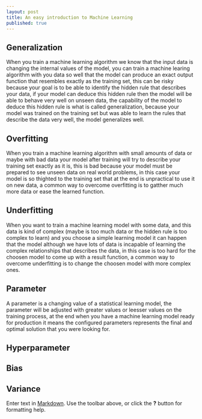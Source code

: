 ```yaml
---
layout: post
title: An easy introduction to Machine Learning
published: true
---
```


## Generalization
When you train a machine learning algorithm we know that the input data is changing the internal values of the model, you can train a machine learing algorithm with you data so well that the model can produce an exact output function that resembles exactly as the training set, this can be risky because your goal is to be able to identify the hidden rule that describes your data, if your model can deduce this hidden rule then the model will be able to behave very well on unseen data, the capability of the model to deduce this hidden rule is what is called generalization, because your model was trained on the training set but was able to learn the rules that describe the data very well, the model generalizes well.

## Overfitting
When you train a machine learning algorithm with small amounts of data or maybe with bad data your model after training will try to describe your training set exactly as it is, this is bad because your model must be prepared to see unseen data on real world problems, in this case your model is so thighted to the training set that at the end is unpractical to use it on new data, a common way to overcome overfitting is to gatther much more data or ease the learned function. 

## Underfitting
When you want to train a machine learning model with some data, and this data is kind of complex (maybe is too much data or the hidden rule is too complex to learn) and you choose a simple learning model it can happen that the model although we have lots of data is incapable of learning the complex relationships that describes the data, in this case is too hard for the choosen model to come up with a result function, a common way to overcome underfitting is to change the choosen model with more complex ones.

## Parameter
A parameter is a changing value of a statistical learning model, the parameter will be adjusted with greater values or leesser values on the training process, at the end when you have a machine learning model ready for production it means the configured parameters represents the final and optimal solution that you were looking for.

## Hyperparameter

## Bias

## Variance





Enter text in [Markdown](http://daringfireball.net/projects/markdown/). Use the toolbar above, or click the **?** button for formatting help.

